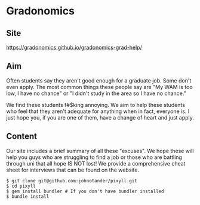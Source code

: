 # Gradonomics

## Site

https://gradonomics.github.io/gradonomics-grad-help/

## Aim
Often students say they aren't good enough for a graduate job. Some don't even apply. The most common things these people say are "My WAM is too low, I have no chance" or "I didn't study in the area so I have no chance."

We find these students f#$king annoying. We aim to help these students who feel that they aren't adequate for anything when in fact, everyone is. I just hope you, if you are one of them, have a change of heart and just apply.

## Content
Our site includes a brief summary of all these "excuses". We hope these will help you guys who are struggling to find a job or those who are battling through uni that all hope IS NOT lost! We provide a comprehensive cheat sheet for interviews that can be found on the website.

```
$ git clone git@github.com:johnotander/pixyll.git
$ cd pixyll
$ gem install bundler # If you don't have bundler installed
$ bundle install
```
